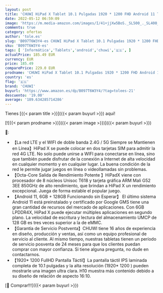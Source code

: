```yaml
---
layout: post
title: 'CHUWI HiPad X Tablet 10.1 Pulgadas 1920 * 1200 FHD Android 11 Tableta con Unisoc T618 Procesador Octa-Core Arm Mali G52 3EE 850GHz Tarjeta Grafica 6GB RAM +128GB ROM OTG BT 5.0 6000mAh Batería. 6GB '
date: 2022-05-12 06:59:09
image: 'https://m.media-amazon.com/images/I/41+jjXw5BoS._SL500_._SL400_.jpg'
comments: true
category: ofertas
author: 'tole.es'
slug: 'B097T6W3Y4-es CHUWI HiPad X Tablet 10.1 Pulgadas 1920 * 1200 FHD Android...'
sku: 'B097T6W3Y4-es'
tags: [ 'Informática','Tablets','android','chuwi','🇪🇸', ]
actualPrice: 185.49 EUR
currency: EUR
price: 185.49
comparePrice: 229.0 EUR
prodname: 'CHUWI HiPad X Tablet 10.1 Pulgadas 1920 * 1200 FHD Android 11 Tableta con Unisoc T618 Procesador Octa-Core Arm Mali G52 3EE 850GHz Tarjeta Grafica 6GB RAM +128GB ROM OTG BT 5.0 6000mAh Batería. 6GB '
country: 'es'
flag: '🇪🇸'
brand: 'CHUWI'
buyurl: 'https://www.amazon.es/dp/B097T6W3Y4/?tag=tolees-21'
descuento: '19.00'
average: '189.634285714286'
---
```


Tienes [{{< param title >}}]({{< param buyurl >}}) aqui!

[![{{< param prodname >}}]({{< param image >}})]({{< param buyurl >}})

🔎:

- 【La red LTE y el WIFI de doble banda 2.4G / 5G Siempre se Mantienen en Línea】HiPad X se puede colocar en dos tarjetas SIM para admitir la red 4G LTE. No solo puede unirse a WIFI para conectarse en línea, sino que también puede disfrutar de la conexión a Internet de alta velocidad en cualquier momento y en cualquier lugar. La buena condición de la red le permite jugar juegos en línea o videollamadas sin problemas.
- 【Octa-Core Salida de Rendimiento Potente 】HiPadX viene con procesador de 8 núcleos Unisoc T618 y tarjeta gráfica ARM Mali G52 3EE 850GHz de alto rendimiento, que brindan a HiPad X un rendimiento excepcional. Juega de forma estable el popular juego.
- 【Android 11, 6GB + 128GB Funcionando sin Esperar】 El último sistema Android 11 está preinstalado y certificado por Google GMS tiene una gran cantidad de recursos del mercado de aplicaciones. Con 6GB LPDDR4X, HiPad X puede ejecutar múltiples aplicaciones en segundo plano. La velocidad de escritura y lectura del almacenamiento UMCP de 128 GB es tres veces superior a la de eMMC.
- 【Garantía de Servicio Postventa】CHUWI tiene 16 años de experiencia en diseño, producción y ventas, así como un equipo profesional de servicio al cliente. Al mismo tiempo, nuestras tabletas tienen un período de servicio posventa de 24 meses para que los clientes puedan comprar con mayor confianza. Si tiene alguna pregunta, no dude en contactarnos.
- 【1920* 1200 FullHD Pantalla Táctil】La pantalla táctil IPS laminada completa de 10.1 pulgadas y la alta resolución (1920* 1200 ) pueden mostrarle una imagen ultra clara. H10 muestra más contenido debido a su diseño de relación de aspecto 16:10.

[🛒 Comprar!!!]({{< param buyurl >}})
